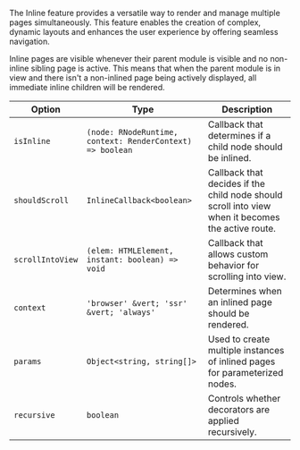 <script>
    import Example from '#cmp/Example.svelte'
</script>
<Example path="../example" title="Inline Example "/>

The Inline feature provides a versatile way to render and manage multiple pages simultaneously. This feature enables the creation of complex, dynamic layouts and enhances the user experience by offering seamless navigation.

Inline pages are visible whenever their parent module is visible and no non-inline sibling page is active. This means that when the parent module is in view and there isn't a non-inlined page being actively displayed, all immediate inline children will be rendered.

| Option         | Type                                         | Description                                                  |
| -------------- | -------------------------------------------- | ------------------------------------------------------------ |
| `isInline`     | `(node: RNodeRuntime, context: RenderContext) => boolean` | Callback that determines if a child node should be inlined.  |
| `shouldScroll` | `InlineCallback<boolean>`                    | Callback that decides if the child node should scroll into view when it becomes the active route. |
| `scrollIntoView` | `(elem: HTMLElement, instant: boolean) => void` | Callback that allows custom behavior for scrolling into view. |
| `context`      | `'browser' &vert; 'ssr' &vert; 'always'`             | Determines when an inlined page should be rendered.          |
| `params`       | `Object<string, string[]>`                   | Used to create multiple instances of inlined pages for parameterized nodes. |
| `recursive`    | `boolean`                                    | Controls whether decorators are applied recursively.         |


